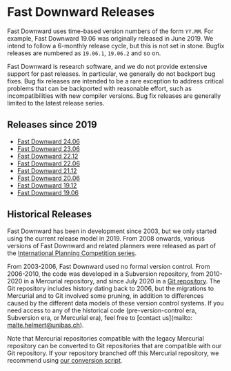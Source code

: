 # Fast Downward Releases

Fast Downward uses time-based version numbers of the form `YY.MM`. For
example, Fast Downward 19.06 was originally released in June 2019. We
intend to follow a 6-monthly release cycle, but this is not set in
stone. Bugfix releases are numbered as `19.06.1`, `19.06.2` and so
on.

Fast Downward is research software, and we do not provide extensive
support for past releases. In particular, we generally do not backport
bug fixes. Bug fix releases are intended to be a rare exception to
address critical problems that can be backported with reasonable effort,
such as incompatibilities with new compiler versions. Bug fix releases
are generally limited to the latest release series.

## Releases since 2019

-   [Fast Downward 24.06](/24.06)
-   [Fast Downward 23.06](/23.06)
-   [Fast Downward 22.12](/22.12)
-   [Fast Downward 22.06](/22.06)
-   [Fast Downward 21.12](/21.12)
-   [Fast Downward 20.06](/20.06)
-   [Fast Downward 19.12](releases/19.12.md)
-   [Fast Downward 19.06](releases/19.06.md)

## Historical Releases

Fast Downward has been in development since 2003, but we only started
using the current release model in 2019. From 2008 onwards, various
versions of Fast Downward and related planners were released as part of
the [International Planning Competition
series](http://www.icaps-conference.org/index.php/Main/Competitions).

From 2003-2006, Fast Downward used no formal version control. From
2006-2010, the code was developed in a Subversion repository, from
2010-2020 in a Mercurial repository, and since July 2020 in a [Git
repository](https://github.com/aibasel/downward "wikilink"). The Git
repository includes history dating back to 2006, but the migrations to
Mercurial and to Git involved some pruning, in addition to differences
caused by the different data models of these version control systems. If
you need access to any of the historical code (pre-version-control era,
Subversion era, or Mercurial era), feel free to [contact us](mailto:
malte.helmert@unibas.ch).

Note that Mercurial repositories compatible with the legacy Mercurial
repository can be converted to Git repositories that are compatible with
our Git repository. If your repository branched off this Mercurial
repository, we recommend using [our conversion
script](https://github.com/aibasel/convert-downward).
